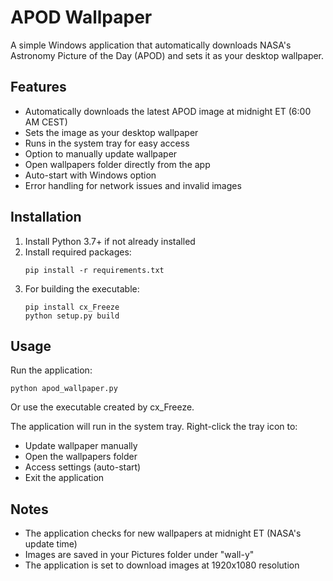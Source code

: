 # APOD Wallpaper

A simple Windows application that automatically downloads NASA's Astronomy Picture of the Day (APOD) and sets it as your desktop wallpaper.

## Features

- Automatically downloads the latest APOD image at midnight ET (6:00 AM CEST)
- Sets the image as your desktop wallpaper
- Runs in the system tray for easy access
- Option to manually update wallpaper
- Open wallpapers folder directly from the app
- Auto-start with Windows option
- Error handling for network issues and invalid images

## Installation

1. Install Python 3.7+ if not already installed
2. Install required packages:
   ```
   pip install -r requirements.txt
   ```
3. For building the executable:
   ```
   pip install cx_Freeze
   python setup.py build
   ```

## Usage

Run the application:
```
python apod_wallpaper.py
```

Or use the executable created by cx_Freeze.

The application will run in the system tray. Right-click the tray icon to:
- Update wallpaper manually
- Open the wallpapers folder
- Access settings (auto-start)
- Exit the application

## Notes

- The application checks for new wallpapers at midnight ET (NASA's update time)
- Images are saved in your Pictures folder under "wall-y"
- The application is set to download images at 1920x1080 resolution